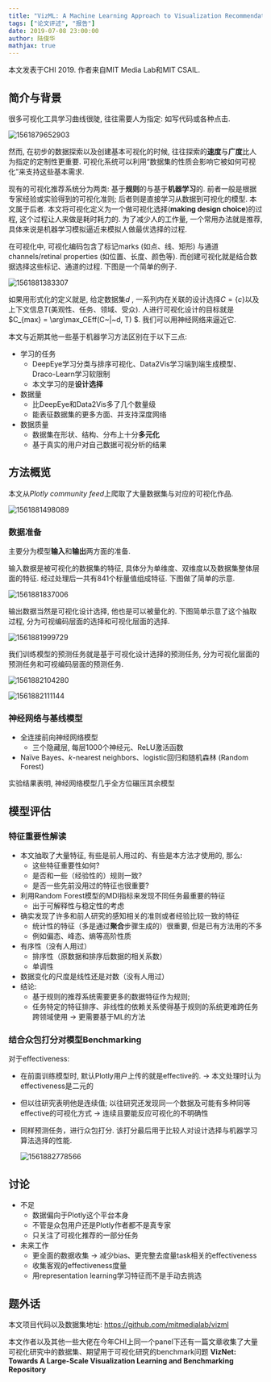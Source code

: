 ```yaml
---
title: "VizML: A Machine Learning Approach to Visualization Recommendation"
tags: ["论文评述", "报告"]
date: 2019-07-08 23:00:00
author: 陆俊华
mathjax: true
---
```


本文发表于CHI 2019. 作者来自MIT Media Lab和MIT CSAIL.

## 简介与背景

很多可视化工具学习曲线很陡, 往往需要人为指定: 如写代码或各种点击.

![1561879652903](http://www.cad.zju.edu.cn/home/vagblog/images/20190708/1561879652903.png)

然而, 在初步的数据探索以及创建基本可视化的时候, 往往探索的**速度**与**广度**比人为指定的定制性更重要. 可视化系统可以利用“数据集的性质会影响它被如何可视化”来支持这些基本需求.

现有的可视化推荐系统分为两类: 基于**规则**的与基于**机器学习**的. 前者一般是根据专家经验或实验得到的可视化准则; 后者则是直接学习从数据到可视化的模型. 本文属于后者. 本文将可视化定义为一个做可视化选择(**making design choice**)的过程, 这个过程让人来做是耗时耗力的. 为了减少人的工作量, 一个常用办法就是推荐, 具体来说是机器学习模拟逼近来模拟人做最优选择的过程.

在可视化中, 可视化编码包含了标记marks (如点、线、矩形) 与通道channels/retinal properties (如位置、长度、颜色等). 而创建可视化就是结合数据选择这些标记、通道的过程. 下图是一个简单的例子.

![1561881383307](http://www.cad.zju.edu.cn/home/vagblog/images/20190708/1561881383307.png)

如果用形式化的定义就是, 给定数据集$d$ , 一系列内在关联的设计选择$C=\{c\}$以及上下文信息$T$(美观性、任务、领域、受众). 人进行可视化设计的目标就是$C_{max} = \arg\max_CEff(C~|~d, T) $. 我们可以用神经网络来逼近它.

本文与近期其他一些基于机器学习方法区别在于以下三点:

- 学习的任务
  - DeepEye学习分类与排序可视化、Data2Vis学习端到端生成模型、Draco-Learn学习软限制
  - 本文学习的是**设计选择**
- 数据量
  - 比DeepEye和Data2Vis多了几个数量级
  - 能表征数据集的更多方面、并支持深度网络
- 数据质量
  - 数据集在形状、结构、分布上十分**多元化**
  - 基于真实的用户对自己数据可视分析的结果

## 方法概览

本文从*Plotly community feed*上爬取了大量数据集与对应的可视化作品.

![1561881498089](http://www.cad.zju.edu.cn/home/vagblog/images/20190708/1561881498089.png)

### 数据准备

主要分为模型**输入**和**输出**两方面的准备.

输入数据是被可视化的数据集的特征, 具体分为单维度、双维度以及数据集整体层面的特征. 经过处理后一共有841个标量值组成特征. 下图做了简单的示意.

![1561881837006](http://www.cad.zju.edu.cn/home/vagblog/images/20190708/1561881837006.png)

输出数据当然是可视化设计选择, 他也是可以被量化的. 下图简单示意了这个抽取过程, 分为可视编码层面的选择和可视化层面的选择.

![1561881999729](http://www.cad.zju.edu.cn/home/vagblog/images/20190708/1561881999729.png)

我们训练模型的预测任务就是基于可视化设计选择的预测任务, 分为可视化层面的预测任务和可视编码层面的预测任务.

![1561882104280](http://www.cad.zju.edu.cn/home/vagblog/images/20190708/1561882104280.png)

![1561882111144](http://www.cad.zju.edu.cn/home/vagblog/images/20190708/1561882111144.png)

### 神经网络与基线模型

- 全连接前向神经网络模型
  - 三个隐藏层, 每层1000个神经元、ReLU激活函数
- Naïve Bayes、*k*-nearest neighbors、logistic回归和随机森林 (Random Forest)

实验结果表明, 神经网络模型几乎全方位碾压其余模型

## 模型评估

### 特征重要性解读

- 本文抽取了大量特征, 有些是前人用过的、有些是本方法才使用的, 那么:
  - 这些特征重要性如何?
  - 是否和一些（经验性的）规则一致?
  - 是否一些先前没用过的特征也很重要?
- 利用Random Forest模型的MDI指标来发现不同任务最重要的特征
  - 出于可解释性与稳定性的考虑
- 确实发现了许多和前人研究的感知相关的准则或者经验比较一致的特征
  - 统计性的特征（多是通过**聚合**步骤生成的）很重要, 但是已有方法用的不多
  - 例如偏态、峰态、熵等高阶性质
- 有序性（没有人用过）
  - 排序性（原数据和排序后数据的相关系数）
  - 单调性
- 数据变化的尺度是线性还是对数（没有人用过）
- 结论:
  - 基于规则的推荐系统需要更多的数据特征作为规则;
  - 任务特定的特征排序、非线性的依赖关系使得基于规则的系统更难跨任务跨领域使用 → 更需要基于ML的方法

### 结合众包打分对模型**Benchmarking**

对于effectiveness:

- 在前面训练模型时, 默认Plotly用户上传的就是effective的. → 本文处理时认为effectiveness是二元的

- 但以往研究表明他是连续值; 以往研究还发现同一个数据及可能有多种同等effective的可视化方式 → 连续且要能反应可视化的不明确性

- 同样预测任务，进行众包打分. 该打分最后用于比较人对设计选择与机器学习算法选择的性能.

  ![1561882778566](http://www.cad.zju.edu.cn/home/vagblog/images/20190708/1561882778566.png)

## 讨论

- 不足
  - 数据偏向于Plotly这个平台本身
  - 不管是众包用户还是Plotly作者都不是真专家
  - 只关注了可视化推荐的一部分任务
- 未来工作
  - 更全面的数据收集 → 减少bias、更完整去度量task相关的effectiveness
  - 收集客观的effectiveness度量
  - 用representation learning学习特征而不是手动去挑选

## 题外话

本文项目代码以及数据集地址: https://github.com/mitmedialab/vizml

本文作者以及其他一些大佬在今年CHI上同一个panel下还有一篇文章收集了大量可视化研究中的数据集、期望用于可视化研究的benchmark问题 **VizNet: Towards A Large-Scale Visualization Learning and Benchmarking Repository**